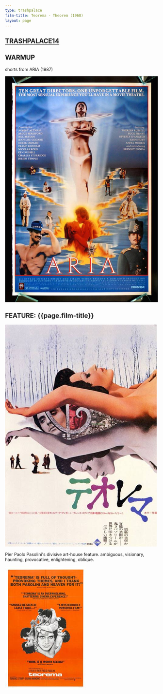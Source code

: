 ```yaml
---
type: trashpalace
film-title: Teorema - Theorem (1968)
layout: page
---
```


## [TRASHPALACE14]({{page.url}})

## WARMUP
 shorts from ARIA (1987)

![warmupfilm](/images/trashpalace/TP14-warmup0.jpg)

## FEATURE: {{page.film-title}}

![poster](/images/trashpalace/TP14-0.jpg)

Pier Paolo Pasolini's divisive art-house feature. ambiguous, visionary, haunting, provocative, enlightening, oblique.

![poster](/images/trashpalace/TP14-1.jpg)




